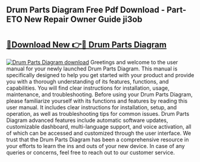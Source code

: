 ## Drum Parts Diagram Free Pdf Download - Part-ETO New Repair Owner Guide ji3ob

# <h2><a href="http://dfql3xl.blite.top/?on=Drum+Parts+Diagram">🔗Download New 👉🔴 Drum Parts Diagram</a></h2>

[![Drum Parts Diagram download](https://i.imgur.com/lujVjoI.png)](http://dfql3xl.blite.top/?on=Drum+Parts+Diagram)
Greetings and welcome to the user manual for your newly launched Drum Parts Diagram. This manual is specifically designed to help you get started with your product and provide you with a thorough understanding of its features, functions, and capabilities. You will find clear instructions for installation, usage, maintenance, and troubleshooting. Before using your Drum Parts Diagram, please familiarize yourself with its functions and features by reading this user manual. It includes clear instructions for installation, setup, and operation, as well as troubleshooting tips for common issues. Drum Parts Diagram advanced features include automatic software updates, customizable dashboard, multi-language support, and voice activation, all of which can be accessed and customized through the user interface. We trust that the Drum Parts Diagram has been a comprehensive resource in your efforts to learn the ins and outs of your new device. In case of any queries or concerns, feel free to reach out to our customer service.
